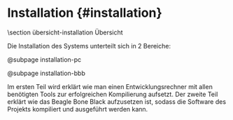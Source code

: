 Installation {#installation}
===

\section übersicht-installation Übersicht

Die Installation des Systems unterteilt sich in 2 Bereiche:

@subpage installation-pc

@subpage installation-bbb

Im ersten Teil wird erklärt wie man einen Entwicklungsrechner mit allen
benötigten Tools zur erfolgreichen Kompilierung aufsetzt.
Der zweite Teil erklärt wie das Beagle Bone Black aufzusetzen ist,
sodass die Software des Projekts kompiliert und ausgeführt werden kann.
